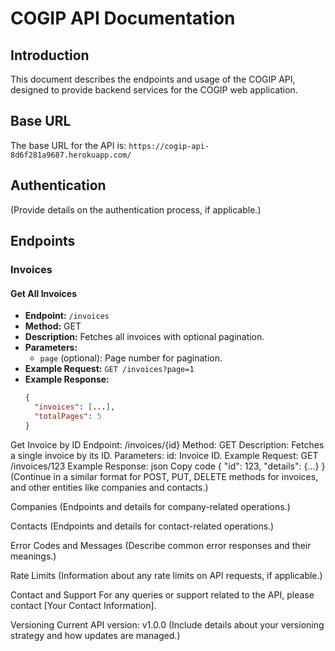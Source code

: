 # COGIP API Documentation

## Introduction
This document describes the endpoints and usage of the COGIP API, designed to provide backend services for the COGIP web application.

## Base URL
The base URL for the API is: `https://cogip-api-8d6f281a9687.herokuapp.com/`

## Authentication
(Provide details on the authentication process, if applicable.)

## Endpoints

### Invoices

#### Get All Invoices
- **Endpoint:** `/invoices`
- **Method:** GET
- **Description:** Fetches all invoices with optional pagination.
- **Parameters:**
  - `page` (optional): Page number for pagination.
- **Example Request:** `GET /invoices?page=1`
- **Example Response:**
  ```json
  {
    "invoices": [...],
    "totalPages": 5
  }
Get Invoice by ID
Endpoint: /invoices/{id}
Method: GET
Description: Fetches a single invoice by its ID.
Parameters:
id: Invoice ID.
Example Request: GET /invoices/123
Example Response:
json
Copy code
{
  "id": 123,
  "details": {...}
}
(Continue in a similar format for POST, PUT, DELETE methods for invoices, and other entities like companies and contacts.)

Companies
(Endpoints and details for company-related operations.)

Contacts
(Endpoints and details for contact-related operations.)

Error Codes and Messages
(Describe common error responses and their meanings.)

Rate Limits
(Information about any rate limits on API requests, if applicable.)

Contact and Support
For any queries or support related to the API, please contact [Your Contact Information].

Versioning
Current API version: v1.0.0
(Include details about your versioning strategy and how updates are managed.)

